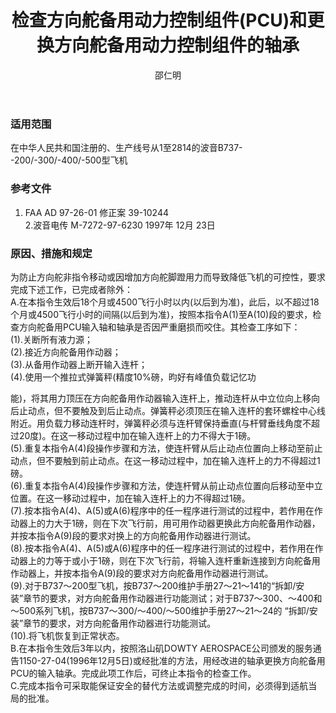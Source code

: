 ﻿---
amendno: 39-2105  
cadno: CAD1998-B737-01  
title: 检查方向舵备用动力控制组件(PCU)和更换方向舵备用动力控制组件的轴承  
publishdate: 1998-01-06  
effdate: 1998-01-20  
acmodels: ["B737"]  
tags: []  
engs: []  
pns: []  
mfrs: ["波音"]  
admins: 华北管理局  
author: 邵仁明  
---
  
### 适用范围  
在中华人民共和国注册的、生产线号从1至2814的波音B737--200/-300/-400/-500型飞机  
  
<!--more-->  
### 参考文件  
  1. FAA AD 97-26-01 修正案 39-10244  
  2.波音电传 M-7272-97-6230  1997年 12月 23日  
  
### 原因、措施和规定  

  为防止方向舵非指令移动或因增加方向舵脚蹬用力而导致降低飞机的可控性，要求完成下述工作，已完成者除外：  
  A.在本指令生效后18个月或4500飞行小时以内(以后到为准)，此后，以不超过18个月或4500飞行小时的间隔(以后到为准)，按照本指令A(1)至A(10)段的要求，检查方向舵备用PCU输入轴和轴承是否因严重磨损而咬住。其检查工序如下：  
  (1).关断所有液力源；  
  (2).接近方向舵备用作动器；  
  (3).从备用作动器上断开输入连杆；  
  (4).使用一个推拉式弹簧秤(精度10%磅，昀好有峰值负载记忆功  
  
能)，将其用力顶压在方向舵备用作动器输入连杆上，推动连杆从中立位向上移向后止动点，但不要触及到后止动点。弹簧秤必须顶压在输入连杆的套环螺栓中心线附近。用负载力移动连杆时，弹簧秤必须与连杆臂保持垂直(与杆臂垂线角度不超过20度)。在这一移动过程中加在输入连杆上的力不得大于1磅。  
  (5).重复本指令A(4)段操作步骤和方法，使连杆臂从后止动点位置向上移动至前止动点，但不要触到前止动点。在这一移动过程中，加在输入连杆上的力不得超过1磅。  
  (6).重复本指令A(4)段操作步骤和方法，使连杆臂从前止动点位置向后移动至中立位置。在这一移动过程中，加在输入连杆上的力不得超过1磅。  
  (7).按本指令A(4)、A(5)或A(6)程序中的任一程序进行测试的过程中，若作用在作动器上的力大于1磅，则在下次飞行前，用可用作动器更换此方向舵备用作动器，并按本指令A(9)段的要求对换上的方向舵备用作动器进行测试。  
  (8).按本指令A(4)、A(5)或A(6)程序中的任一程序进行测试的过程中，若作用在作动器上的力等于或小于1磅，则在下次飞行前，将输入连杆重新连接到方向舵备用作动器上，并按本指令A(9)段的要求对方向舵备用作动器进行测试。  
 (9).对于B737～200型飞机，按B737～200维护手册27～21～141的“拆卸/安装”章节的要求，对方向舵备用作动器进行功能测试；对于B737～300、～400和～500系列飞机，按B737～300/～400/～500维护手册27～21～24的 “拆卸/安装”章节的要求，对方向舵备用作动器进行功能测试。  
  (10).将飞机恢复到正常状态。  
  B.在本指令生效后3年以内，按照洛山矶DOWTY AEROSPACE公司颁发的服务通告1150-27-04(1996年12月5日)或经批准的方法，用经改进的轴承更换方向舵备用PCU的输入轴承。完成此项工作后，可终止本指令的检查工作。  
  C.完成本指令可采取能保证安全的替代方法或调整完成的时间，必须得到适航当局的批准。  
  
